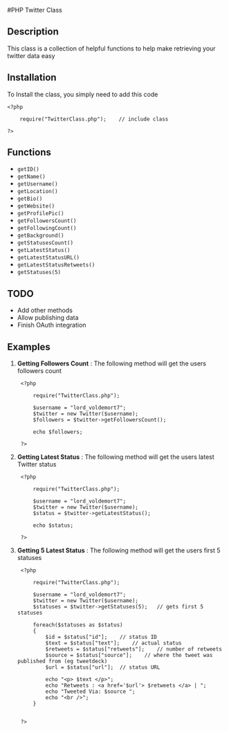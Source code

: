 #PHP Twitter Class

## Description

This class is a collection of helpful functions to help make retrieving your twitter data easy

## Installation

To Install the class, you simply need to add this code

	<?php
	
		require("TwitterClass.php");	// include class
	
	?>

## Functions

* `getID()`
* `getName()`
* `getUsername()`
* `getLocation()`
* `getBio()`
* `getWebsite()`
* `getProfilePic()`
* `getFollowersCount()`
* `getFollowingCount()`
* `getBackground()`
* `getStatusesCount()`
* `getLatestStatus()`
* `getLatestStatusURL()`
* `getLatestStatusRetweets()`
* `getStatuses(5)`


## TODO

* Add other methods
* Allow publishing data
* Finish OAuth integration

## Examples
	
1. **Getting Followers Count** :
	The following method will get the users followers count

		<?php
		
			require("TwitterClass.php");
		
			$username = "lord_voldemort7";
			$twitter = new Twitter($username);
			$followers = $twitter->getFollowersCount();
		
			echo $followers;
		
		?>

1. **Getting Latest Status** :
	The following method will get the users latest Twitter status

		<?php
		
			require("TwitterClass.php");
		
			$username = "lord_voldemort7";
			$twitter = new Twitter($username);
			$status = $twitter->getLatestStatus();
		
			echo $status;
		
		?>
		
1. **Getting 5 Latest Status** :
	The following method will get the users first 5 statuses

		<?php
		
			require("TwitterClass.php");
		
			$username = "lord_voldemort7";
			$twitter = new Twitter($username);
			$statuses = $twitter->getStatuses(5);	// gets first 5 statuses
			
			foreach($statuses as $status)
			{
				$id = $status["id"];	// status ID
				$text = $status["text"];	// actual status
				$retweets = $status["retweets"];	// number of retweets
				$source = $status["source"];	// where the tweet was published from (eg tweetdeck)
				$url = $status["url"];	// status URL
				
				echo "<p> $text </p>";
				echo "Retweets : <a href='$url'> $retweets </a> | ";
				echo "Tweeted Via: $source ";
				echo "<br />";
			}
			
		
		?>		
